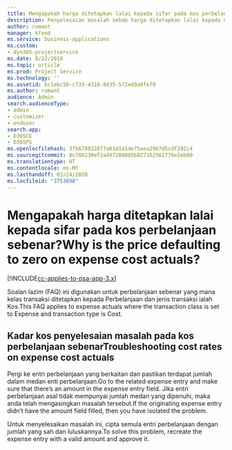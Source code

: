 ```yaml
---
title: Mengapakah harga ditetapkan lalai kepada sifar pada kos perbelanjaan sebenar?
description: Penyelesaian masalah sebab harga ditetapkan lalai kepada 0 pada kos perbelanjaan sebenar.
author: rumant
manager: kfend
ms.service: business-applications
ms.custom:
- dyn365-projectservice
ms.date: 8/22/2018
ms.topic: article
ms.prod: Project Service
ms.technology: ''
ms.assetid: bc1ebc58-c733-4310-8435-572ed9a9fef9
ms.author: rumant
audience: Admin
search.audienceType:
- admin
- customizer
- enduser
search.app:
- D365CE
- D365PS
ms.openlocfilehash: 3fb678822877a61d141de75aea29b7d5cdf292c4
ms.sourcegitcommit: 8c786230ef2a497280885b827162561776e2eb00
ms.translationtype: HT
ms.contentlocale: ms-MY
ms.lasthandoff: 03/24/2020
ms.locfileid: "3753898"
---
```

# <a name="why-is-the-price-defaulting-to-zero-on-expense-cost-actuals"></a><span data-ttu-id="d92a7-103">Mengapakah harga ditetapkan lalai kepada sifar pada kos perbelanjaan sebenar?</span><span class="sxs-lookup"><span data-stu-id="d92a7-103">Why is the price defaulting to zero on expense cost actuals?</span></span>

[!INCLUDE[cc-applies-to-psa-app-3.x](../includes/cc-applies-to-psa-app-3x.md)]

<span data-ttu-id="d92a7-104">Soalan lazim (FAQ) ini digunakan untuk perbelanjaan sebenar yang mana kelas transaksi ditetapkan kepada Perbelanjaan dan jenis transaksi ialah Kos.</span><span class="sxs-lookup"><span data-stu-id="d92a7-104">This FAQ applies to expense actuals where the transaction class is set to Expense and transaction type is Cost.</span></span>

## <a name="troubleshooting-cost-rates-on-expense-cost-actuals"></a><span data-ttu-id="d92a7-105">Kadar kos penyelesaian masalah pada kos perbelanjaan sebenar</span><span class="sxs-lookup"><span data-stu-id="d92a7-105">Troubleshooting cost rates on expense cost actuals</span></span>

<span data-ttu-id="d92a7-106">Pergi ke entri perbelanjaan yang berkaitan dan pastikan terdapat jumlah dalam medan enti perbelanjaan.</span><span class="sxs-lookup"><span data-stu-id="d92a7-106">Go to the related expense entry and make sure that there’s an amount in the expense entry field.</span></span> <span data-ttu-id="d92a7-107">Jika entri perbelanjaan asal tidak mempunyai jumlah medan yang dipenuhi, maka anda telah mengasingkan masalah tersebut.</span><span class="sxs-lookup"><span data-stu-id="d92a7-107">If the originating expense entry didn’t have the amount field filled, then you have isolated the problem.</span></span>
 
<span data-ttu-id="d92a7-108">Untuk menyelesaikan masalah ini, cipta semula entri perbelanjaan dengan jumlah yang sah dan luluskannya.</span><span class="sxs-lookup"><span data-stu-id="d92a7-108">To solve this problem, recreate the expense entry with a valid amount and approve it.</span></span>
